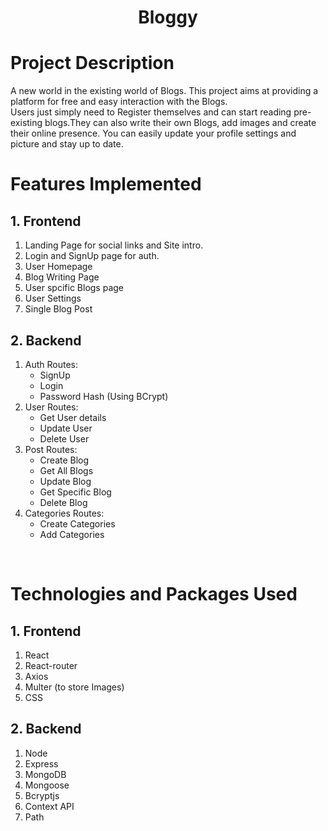 
<div align="center">

# Bloggy


</div>


# Project Description

A new world in the existing world of Blogs. This project aims at providing a platform for free and easy interaction with the Blogs.<br> Users just simply need to Register themselves and can start reading pre-existing blogs.They can also write their own Blogs, add images and create their online presence. You can easily update your profile settings and picture and stay up to date. 


# Features Implemented

## 1. Frontend

1. Landing Page for social links and Site intro.
2. Login and SignUp page for auth.
3. User Homepage
4. Blog Writing Page
5. User spcific Blogs page
6. User Settings
7. Single Blog Post

## 2. Backend

1. Auth Routes:
   - SignUp
   - Login
   - Password Hash (Using BCrypt)
2. User Routes:
   - Get User details
   - Update User
   - Delete User
3. Post Routes:
   - Create Blog
   - Get All Blogs
   - Update Blog
   - Get Specific Blog
   - Delete Blog
3. Categories Routes:
   - Create Categories
   - Add Categories
<br/>

# Technologies and Packages Used

## 1. Frontend

1. React
2. React-router
3. Axios
4. Multer (to store Images)
5. CSS

## 2. Backend

1. Node
2. Express
3. MongoDB
4. Mongoose
5. Bcryptjs
6. Context API
7. Path
